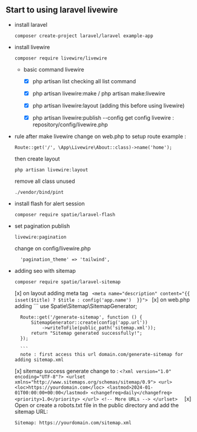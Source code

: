 ## Start to using laravel livewire
- install laravel
    ```
    composer create-project laravel/laravel example-app
    ```
- install livewire
    ```
    composer require livewire/livewire
    ```
    - basic command livewire
        * [x] php artisan list
            checking all list command
        * [x] php artisan livewire:make / php artisan make:livewire
        * [x] php artisan livewire:layout  (adding this before using livewire)
        * [x] php artisan livewire:publish --config
            get config livewire : repository/config/livewire.php


- rule 
    after make livewire change on web.php to setup route
    example :
    ```
    Route::get('/', \App\Livewire\About::class)->name('home');
    ```
    then create layout 
    ```
    php artisan livewire:layout
    ```
    remove all class unused
    ```
    ./vendor/bind/pint
    ```
- install flash for alert session
    ```
    composer require spatie/laravel-flash
    ```
- set pagination
    publish 
    ```
    livewire:pagination
    ```
    change on config/livewire.php
    ```
      'pagination_theme' => 'tailwind',
    ```
- adding seo with sitemap
    ```
    composer require spatie/laravel-sitemap
    ```
    [x] on layout adding meta tag 
        ``` 
        <meta name="description" content="{{ isset($title) ? $title : config('app.name')  }}"> 
        ```
    [x] on web.php adding 
        ```
        use Spatie\Sitemap\SitemapGenerator;

        Route::get('/generate-sitemap', function () {
            SitemapGenerator::create(config('app.url'))
                ->writeToFile(public_path('sitemap.xml'));
            return "Sitemap generated successfully!";
        });
            
        ```
        note : first access this url domain.com/generate-sitemap for adding sitemap.xml
    [x] sitemap success generate change to :
        ```
        <?xml version="1.0" encoding="UTF-8"?>
            <urlset xmlns="http://www.sitemaps.org/schemas/sitemap/0.9">
                <url>
                    <loc>https://yourdomain.com</loc>
                    <lastmod>2024-01-01T00:00:00+00:00</lastmod>
                    <changefreq>daily</changefreq>
                    <priority>1.0</priority>
                </url>
                <!-- More URLs -->
            </urlset>  
        ```
    [x] Open or create a robots.txt file in the public directory and add the sitemap URL:
    ```
    Sitemap: https://yourdomain.com/sitemap.xml

    ```
